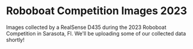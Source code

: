 # Roboboat Competition Images 2023
Images collected by a RealSense D435 during the 2023 Roboboat Competition in Sarasota, Fl. We'll be uploading some of our collected data shortly!
